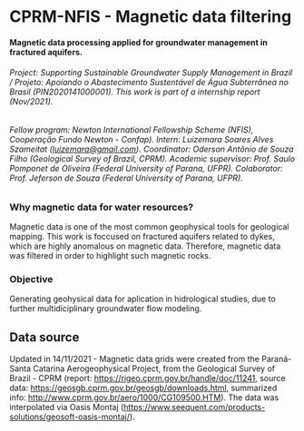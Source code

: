 
# CPRM-NFIS - Magnetic data filtering
#### Magnetic data processing applied for groundwater management in fractured aquifers.
###### Project: Supporting Sustainable Groundwater Supply Management in Brazil / Projeto: Apoiando o Abastecimento Sustentável de Água Subterrânea no Brasil (PIN2020141000001). This work is part of a internship report (Nov/2021). 
###### Fellow program: Newton International Fellowship Scheme (NFIS), Cooperação Fundo Newton - Confap). Intern: Luizemara Soares Alves Szameitat (luizemara@gmail.com). Coordinator: Oderson Antônio de Souza Filho (Geological Survey of Brazil, CPRM). Academic supervisor: Prof. Saulo Pomponet de Oliveira (Federal University of Parana, UFPR). Colaborator: Prof. Jeferson de Souza (Federal University of Parana, UFPR).

### Why magnetic data for water resources?
Magnetic data is one of the most common geophysical tools for geological mapping. This work is foccused on fractured aquifers related to dykes, which are highly anomalous on magnetic data. Therefore, magnetic data was filtered in order to highlight such magnetic rocks.
### Objective 
Generating geohysical data for aplication in hidrological studies, due to further multidiciplinary groundwater flow modeling.

## Data source
Updated in 14/11/2021 - Magnetic data grids were created from the Paraná-Santa Catarina Aerogeophysical Project, from the Geological Survey of Brazil - CPRM (report: https://rigeo.cprm.gov.br/handle/doc/11241, source data: https://geosgb.cprm.gov.br/geosgb/downloads.html, summarized info: http://www.cprm.gov.br/aero/1000/CG109500.HTM).
The data was interpolated via Oasis Montaj (https://www.seequent.com/products-solutions/geosoft-oasis-montaj/). 
